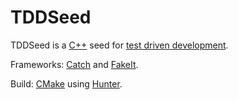 # TDDSeed

TDDSeed is a [C++](https://en.wikipedia.org/wiki/C%2B%2B) seed for [test driven development](https://en.wikipedia.org/wiki/Test-driven_development).

Frameworks: [Catch](https://github.com/catchorg/Catch2) and [FakeIt](https://github.com/eranpeer/FakeIt).

Build: [CMake](https://cmake.org/) using [Hunter](https://hunter.readthedocs.io/en/latest/).
